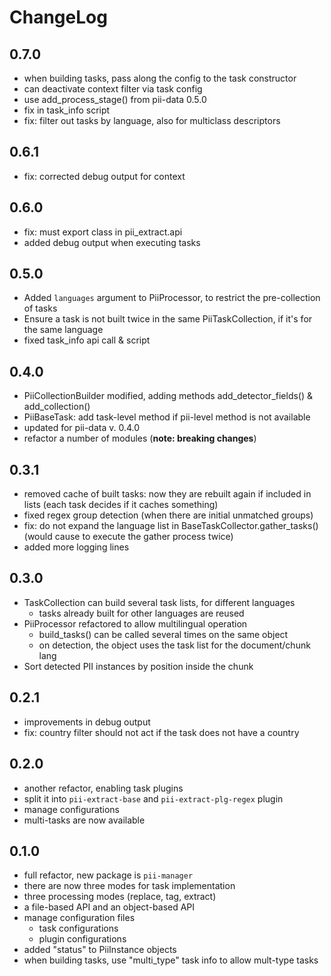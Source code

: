 # ChangeLog

## 0.7.0
 * when building tasks, pass along the config to the task constructor
 * can deactivate context filter via task config
 * use add_process_stage() from pii-data 0.5.0
 * fix in task_info script
 * fix: filter out tasks by language, also for multiclass descriptors

## 0.6.1
 * fix: corrected debug output for context

## 0.6.0
 * fix: must export class in pii_extract.api
 * added debug output when executing tasks

## 0.5.0
 * Added `languages` argument to PiiProcessor, to restrict the pre-collection
   of tasks
 * Ensure a task is not built twice in the same PiiTaskCollection, if it's for
   the same language
 * fixed task_info api call & script

## 0.4.0
 * PiiCollectionBuilder modified, adding methods add_detector_fields() &
   add_collection()
 * PiiBaseTask: add task-level method if pii-level method is not available
 * updated for pii-data v. 0.4.0
 * refactor a number of modules (**note: breaking changes**)

## 0.3.1
 * removed cache of built tasks: now they are rebuilt again if included
   in lists (each task decides if it caches something)
 * fixed regex group detection (when there are initial unmatched groups)
 * fix: do not expand the language list in BaseTaskCollector.gather_tasks()
   (would cause to execute the gather process twice)
 * added more logging lines

## 0.3.0
 * TaskCollection can build several task lists, for different languages
    - tasks already built for other languages are reused
 * PiiProcessor refactored to allow multilingual operation
    - build_tasks() can be called several times on the same object
    - on detection, the object uses the task list for the document/chunk lang
 * Sort detected PII instances by position inside the chunk

## 0.2.1
 * improvements in debug output
 * fix: country filter should not act if the task does not have a country

## 0.2.0
 * another refactor, enabling task plugins
 * split it into `pii-extract-base` and `pii-extract-plg-regex` plugin
 * manage configurations
 * multi-tasks are now available

## 0.1.0
 * full refactor, new package is `pii-manager`
 * there are now three modes for task implementation
 * three processing modes (replace, tag, extract)
 * a file-based API and an object-based API
 * manage configuration files
    - task configurations
    - plugin configurations
 * added "status" to PiiInstance objects
 * when building tasks, use "multi_type" task info to allow mult-type tasks
 
 
